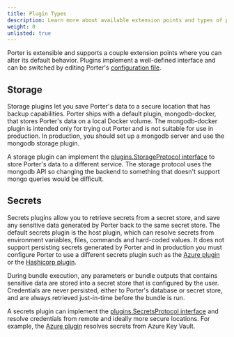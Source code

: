 ```yaml
---
title: Plugin Types
description: Learn more about available extension points and types of plugins in Porter
weight: 0
unlisted: true
---
```


Porter is extensible and supports a couple extension points where you can alter its default behavior.
Plugins implement a well-defined interface and can be switched by editing Porter's [configuration file](/configuration/).

## Storage

Storage plugins let you save Porter's data to a secure location that has backup capabilities.
Porter ships with a default plugin, mongodb-docker, that stores Porter's data on a local Docker volume.
The mongodb-docker plugin is intended only for trying out Porter and is not suitable for use in production.
In production, you should set up a mongodb server and use the mongodb storage plugin.

A storage plugin can implement the [plugins.StorageProtocol interface][storage] to store Porter's data to a different service.
The storage protocol uses the mongodb API so changing the backend to something that doesn't support mongo queries would be difficult.

[storage]: https://github.com/getporter/porter/blob/v1.0.0/pkg/storage/plugins/storage_protocol.go

## Secrets

Secrets plugins allow you to retrieve secrets from a secret store, and save any sensitive data generated by Porter back to the same secret store. The default secrets plugin is the host plugin, which can resolve secrets from environment variables, files, commands and hard-coded values.
It does not support persisting secrets generated by Porter and in production you must configure Porter to use a different secrets plugin such as the [Azure plugin] or the [Hashicorp plugin].

During bundle execution, any parameters or bundle outputs that contains sensitive data are stored into a secret store that is configured by the user.
Credentials are never persisted, either to Porter's database or secret store, and are always retrieved just-in-time before the bundle is run.

A secrets plugin can implement the [plugins.SecretsProtocol interface][secretstore] and resolve credentials from remote and ideally more secure locations.
For example, the [Azure plugin] resolves secrets from Azure Key Vault.

[secretstore]: https://github.com/getporter/porter/blob/v1.0.0/pkg/secrets/plugins/secrets_protocol.go
[Azure plugin]: /plugins/azure/
[Hashicorp plugin]: /plugins/hashicorp/
